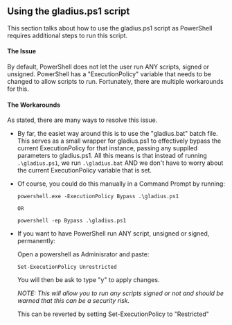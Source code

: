 ## Using the gladius.ps1 script

This section talks about how to use the gladius.ps1 script as PowerShell requires additional steps to run this script.

#### The Issue

By default, PowerShell does not let the user run ANY scripts, signed or unsigned. PowerShell has a "ExecutionPolicy" variable that needs to be changed to allow scripts to run. Fortunately, there are multiple workarounds for this.

#### The Workarounds

As stated, there are many ways to resolve this issue.

 - By far, the easiet way around this is to use the "gladius.bat" batch file. This serves as a small wrapper for gladius.ps1 to effectively bypass the current ExecutionPolicy for that instance, passing any suppiled parameters to gladius.ps1. All this means is that instead of running `.\gladius.ps1`, we run `.\gladius.bat` AND we don't have to worry about the current ExecutionPolicy variable that is set.  

 - Of course, you could do this manually in a Command Prompt by running:
    ```
    powershell.exe -ExecutionPolicy Bypass .\gladius.ps1

    OR

    powershell -ep Bypass .\gladius.ps1
    ```

 - If you want to have PowerShell run ANY script, unsigned or signed, permanently:

    Open a powershell as Adminisrator and paste:
    ```
    Set-ExecutionPolicy Unrestricted
    ```
    You will then be ask to type "y" to apply changes.

    *NOTE: This will allow you to run any scripts signed or not and should be warned that this can be a security risk.*

    This can be reverted by setting Set-ExecutionPolicy to "Restricted"
